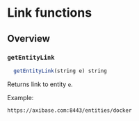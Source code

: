# Link functions

## Overview

### `getEntityLink`

```javascript
  getEntityLink(string e) string
```
Returns link to entity `e`.

Example:

```bash
https://axibase.com:8443/entities/docker
```